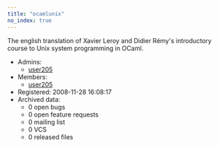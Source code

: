 ```yaml
---
title: "ocamlunix"
no_index: true
---
```


The english translation of Xavier Leroy and Didier Rémy's introductory course to Unix system programming in OCaml.


* Admins:
  * [user205](/users/user205)
* Members:
  * [user205](/users/user205)
* Registered: 2008-11-28 16:08:17
* Archived data:
  * 0 open bugs
  * 0 open feature requests
  * 0 mailing list
  * 0 VCS
  * 0 released files
